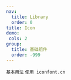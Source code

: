 ```yaml
---
nav:
  title: Library
  order: 0
title: Icon
demo:
 cols: 2
group:
  title: 基础组件
  order: -999
---
```


<code src="./usage/demo1.tsx">基本用法</code>
<code src="./usage/demo2.tsx">使用 iconfont.cn</code>
